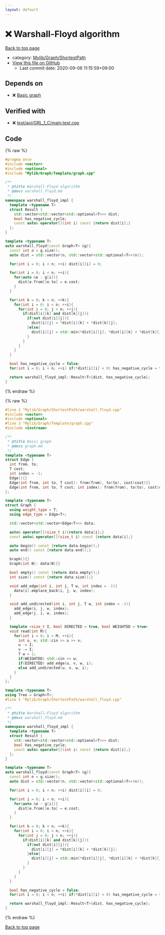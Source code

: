 ```yaml
---
layout: default
---
```


<!-- mathjax config similar to math.stackexchange -->
<script type="text/javascript" async
  src="https://cdnjs.cloudflare.com/ajax/libs/mathjax/2.7.5/MathJax.js?config=TeX-MML-AM_CHTML">
</script>
<script type="text/x-mathjax-config">
  MathJax.Hub.Config({
    TeX: { equationNumbers: { autoNumber: "AMS" }},
    tex2jax: {
      inlineMath: [ ['$','$'] ],
      processEscapes: true
    },
    "HTML-CSS": { matchFontHeight: false },
    displayAlign: "left",
    displayIndent: "2em"
  });
</script>

<script type="text/javascript" src="https://cdnjs.cloudflare.com/ajax/libs/jquery/3.4.1/jquery.min.js"></script>
<script src="https://cdn.jsdelivr.net/npm/jquery-balloon-js@1.1.2/jquery.balloon.min.js" integrity="sha256-ZEYs9VrgAeNuPvs15E39OsyOJaIkXEEt10fzxJ20+2I=" crossorigin="anonymous"></script>
<script type="text/javascript" src="../../../../assets/js/copy-button.js"></script>
<link rel="stylesheet" href="../../../../assets/css/copy-button.css" />


# :x: Warshall-Floyd algorithm

<a href="../../../../index.html">Back to top page</a>

* category: <a href="../../../../index.html#9a0780c4ad89eac4e850657d1e57c23a">Mylib/Graph/ShortestPath</a>
* <a href="{{ site.github.repository_url }}/blob/master/Mylib/Graph/ShortestPath/warshall_floyd.cpp">View this file on GitHub</a>
    - Last commit date: 2020-09-06 11:15:59+09:00




## Depends on

* :x: <a href="../Template/graph.cpp.html">Basic graph</a>


## Verified with

* :x: <a href="../../../../verify/test/aoj/GRL_1_C/main.test.cpp.html">test/aoj/GRL_1_C/main.test.cpp</a>


## Code

<a id="unbundled"></a>
{% raw %}
```cpp
#pragma once
#include <vector>
#include <optional>
#include "Mylib/Graph/Template/graph.cpp"

/**
 * @title Warshall-Floyd algorithm
 * @docs warshall_floyd.md
 */
namespace warshall_floyd_impl {
  template <typename T>
  struct Result {
    std::vector<std::vector<std::optional<T>>> dist;
    bool has_negative_cycle;
    const auto& operator[](int i) const {return dist[i];}
  };
}

template <typename T>
auto warshall_floyd(const Graph<T> &g){
  const int n = g.size();
  auto dist = std::vector(n, std::vector<std::optional<T>>(n));

  for(int i = 0; i < n; ++i) dist[i][i] = 0;

  for(int i = 0; i < n; ++i){
    for(auto &e : g[i]){
      dist[e.from][e.to] = e.cost;
    }
  }

  for(int k = 0; k < n; ++k){
    for(int i = 0; i < n; ++i){
      for(int j = 0; j < n; ++j){
        if(dist[i][k] and dist[k][j]){
          if(not dist[i][j]){
            dist[i][j] = *dist[i][k] + *dist[k][j];
          }else{
            dist[i][j] = std::min(*dist[i][j], *dist[i][k] + *dist[k][j]);
          }
        }
      }
    }
  }

  bool has_negative_cycle = false;
  for(int i = 0; i < n; ++i) if(*dist[i][i] < 0) has_negative_cycle = true;

  return warshall_floyd_impl::Result<T>{dist, has_negative_cycle};
}

```
{% endraw %}

<a id="bundled"></a>
{% raw %}
```cpp
#line 2 "Mylib/Graph/ShortestPath/warshall_floyd.cpp"
#include <vector>
#include <optional>
#line 3 "Mylib/Graph/Template/graph.cpp"
#include <iostream>

/**
 * @title Basic graph
 * @docs graph.md
 */
template <typename T>
struct Edge {
  int from, to;
  T cost;
  int index = -1;
  Edge(){}
  Edge(int from, int to, T cost): from(from), to(to), cost(cost){}
  Edge(int from, int to, T cost, int index): from(from), to(to), cost(cost), index(index){}
};

template <typename T>
struct Graph {
  using weight_type = T;
  using edge_type = Edge<T>;

  std::vector<std::vector<Edge<T>>> data;

  auto& operator[](size_t i){return data[i];}
  const auto& operator[](size_t i) const {return data[i];}

  auto begin() const {return data.begin();}
  auto end() const {return data.end();}

  Graph(){}
  Graph(int N): data(N){}

  bool empty() const {return data.empty();}
  int size() const {return data.size();}

  void add_edge(int i, int j, T w, int index = -1){
    data[i].emplace_back(i, j, w, index);
  }

  void add_undirected(int i, int j, T w, int index = -1){
    add_edge(i, j, w, index);
    add_edge(j, i, w, index);
  }

  template <size_t I, bool DIRECTED = true, bool WEIGHTED = true>
  void read(int M){
    for(int i = 0; i < M; ++i){
      int u, v; std::cin >> u >> v;
      u -= I;
      v -= I;
      T w = 1;
      if(WEIGHTED) std::cin >> w;
      if(DIRECTED) add_edge(u, v, w, i);
      else add_undirected(u, v, w, i);
    }
  }
};

template <typename T>
using Tree = Graph<T>;
#line 5 "Mylib/Graph/ShortestPath/warshall_floyd.cpp"

/**
 * @title Warshall-Floyd algorithm
 * @docs warshall_floyd.md
 */
namespace warshall_floyd_impl {
  template <typename T>
  struct Result {
    std::vector<std::vector<std::optional<T>>> dist;
    bool has_negative_cycle;
    const auto& operator[](int i) const {return dist[i];}
  };
}

template <typename T>
auto warshall_floyd(const Graph<T> &g){
  const int n = g.size();
  auto dist = std::vector(n, std::vector<std::optional<T>>(n));

  for(int i = 0; i < n; ++i) dist[i][i] = 0;

  for(int i = 0; i < n; ++i){
    for(auto &e : g[i]){
      dist[e.from][e.to] = e.cost;
    }
  }

  for(int k = 0; k < n; ++k){
    for(int i = 0; i < n; ++i){
      for(int j = 0; j < n; ++j){
        if(dist[i][k] and dist[k][j]){
          if(not dist[i][j]){
            dist[i][j] = *dist[i][k] + *dist[k][j];
          }else{
            dist[i][j] = std::min(*dist[i][j], *dist[i][k] + *dist[k][j]);
          }
        }
      }
    }
  }

  bool has_negative_cycle = false;
  for(int i = 0; i < n; ++i) if(*dist[i][i] < 0) has_negative_cycle = true;

  return warshall_floyd_impl::Result<T>{dist, has_negative_cycle};
}

```
{% endraw %}

<a href="../../../../index.html">Back to top page</a>


